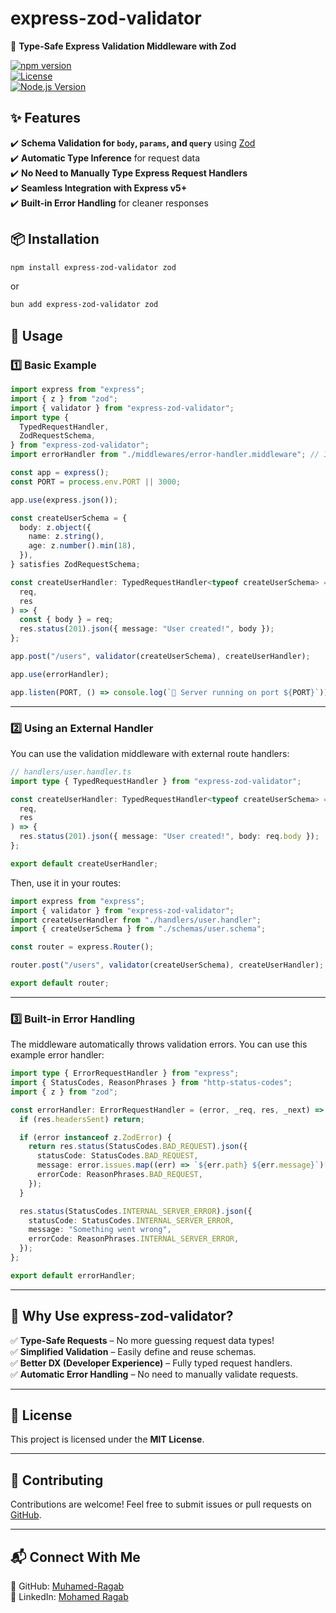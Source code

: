 # **express-zod-validator**

🚀 **Type-Safe Express Validation Middleware with Zod**

[![npm version](https://img.shields.io/npm/v/express-zod-validator.svg?style=flat-square)](https://www.npmjs.com/package/express-zod-validator)  
[![License](https://img.shields.io/npm/l/express-zod-validator.svg?style=flat-square)](https://github.com/Muhamed-Ragab/express-zod-validator/blob/main/LICENSE)  
[![Node.js Version](https://img.shields.io/node/v/express-zod-validator.svg?style=flat-square)](https://nodejs.org/)

## **✨ Features**

✔️ **Schema Validation for `body`, `params`, and `query`** using [Zod](https://zod.dev/)  
✔️ **Automatic Type Inference** for request data  
✔️ **No Need to Manually Type Express Request Handlers**  
✔️ **Seamless Integration with Express v5+**  
✔️ **Built-in Error Handling** for cleaner responses

## **📦 Installation**

```sh
npm install express-zod-validator zod
```

or

```sh
bun add express-zod-validator zod
```

## **🚀 Usage**

### **1️⃣ Basic Example**

```ts
import express from "express";
import { z } from "zod";
import { validator } from "express-zod-validator";
import type {
  TypedRequestHandler,
  ZodRequestSchema,
} from "express-zod-validator";
import errorHandler from "./middlewares/error-handler.middleware"; // Import your error handler

const app = express();
const PORT = process.env.PORT || 3000;

app.use(express.json());

const createUserSchema = {
  body: z.object({
    name: z.string(),
    age: z.number().min(18),
  }),
} satisfies ZodRequestSchema;

const createUserHandler: TypedRequestHandler<typeof createUserSchema> = async (
  req,
  res
) => {
  const { body } = req;
  res.status(201).json({ message: "User created!", body });
};

app.post("/users", validator(createUserSchema), createUserHandler);

app.use(errorHandler);

app.listen(PORT, () => console.log(`🚀 Server running on port ${PORT}`));
```

---

### **2️⃣ Using an External Handler**

You can use the validation middleware with external route handlers:

```ts
// handlers/user.handler.ts
import type { TypedRequestHandler } from "express-zod-validator";

const createUserHandler: TypedRequestHandler<typeof createUserSchema> = async (
  req,
  res
) => {
  res.status(201).json({ message: "User created!", body: req.body });
};

export default createUserHandler;
```

Then, use it in your routes:

```ts
import express from "express";
import { validator } from "express-zod-validator";
import createUserHandler from "./handlers/user.handler";
import { createUserSchema } from "./schemas/user.schema";

const router = express.Router();

router.post("/users", validator(createUserSchema), createUserHandler);

export default router;
```

---

### **3️⃣ Built-in Error Handling**

The middleware automatically throws validation errors. You can use this example error handler:

```ts
import type { ErrorRequestHandler } from "express";
import { StatusCodes, ReasonPhrases } from "http-status-codes";
import { z } from "zod";

const errorHandler: ErrorRequestHandler = (error, _req, res, _next) => {
  if (res.headersSent) return;

  if (error instanceof z.ZodError) {
    return res.status(StatusCodes.BAD_REQUEST).json({
      statusCode: StatusCodes.BAD_REQUEST,
      message: error.issues.map((err) => `${err.path} ${err.message}`)[0],
      errorCode: ReasonPhrases.BAD_REQUEST,
    });
  }

  res.status(StatusCodes.INTERNAL_SERVER_ERROR).json({
    statusCode: StatusCodes.INTERNAL_SERVER_ERROR,
    message: "Something went wrong",
    errorCode: ReasonPhrases.INTERNAL_SERVER_ERROR,
  });
};

export default errorHandler;
```

---

## **🎯 Why Use express-zod-validator?**

✅ **Type-Safe Requests** – No more guessing request data types!  
✅ **Simplified Validation** – Easily define and reuse schemas.  
✅ **Better DX (Developer Experience)** – Fully typed request handlers.  
✅ **Automatic Error Handling** – No need to manually validate requests.

---

## **📜 License**

This project is licensed under the **MIT License**.

---

## **🌟 Contributing**

Contributions are welcome! Feel free to submit issues or pull requests on [GitHub](https://github.com/Muhamed-Ragab/express-zod-validator).

---

## **📬 Connect With Me**

🔗 GitHub: [Muhamed-Ragab](https://github.com/Muhamed-Ragab)  
🔗 LinkedIn: [Mohamed Ragab](https://www.linkedin.com/in/mohamed-ragab-5257121a6/)
